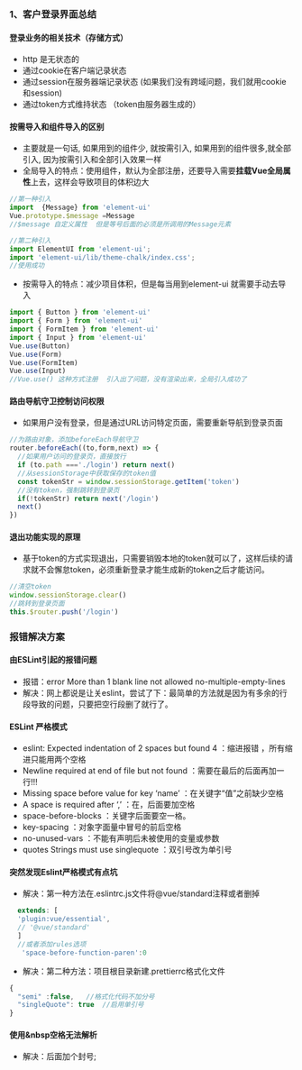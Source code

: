 ### 1、客户登录界面总结 

#### 登录业务的相关技术（存储方式）
- http 是无状态的
- 通过cookie在客户端记录状态
- 通过session在服务器端记录状态  (如果我们没有跨域问题，我们就用cookie和session)
- 通过token方式维持状态  （token由服务器生成的）

#### 按需导入和组件导入的区别
- 主要就是一句话, 如果用到的组件少, 就按需引入, 如果用到的组件很多,就全部引入, 因为按需引入和全部引入效果一样
- 全局导入的特点：使用组件，默认为全部注册，还要导入需要**挂载Vue全局属性**上去，这样会导致项目的体积边大
```js
//第一种引入
import  {Message} from 'element-ui'
Vue.prototype.$message =Message
//$message 自定义属性  但是等号后面的必须是所调用的Message元素   

//第二种引入
import ElementUI from 'element-ui';
import 'element-ui/lib/theme-chalk/index.css';
//使用成功

```
- 按需导入的特点：减少项目体积，但是每当用到element-ui 就需要手动去导入
```js
import { Button } from 'element-ui'
import { Form } from 'element-ui'
import { FormItem } from 'element-ui'
import { Input } from 'element-ui'
Vue.use(Button)
Vue.use(Form)
Vue.use(FormItem)
Vue.use(Input)
//Vue.use() 这种方式注册  引入出了问题，没有渲染出来，全局引入成功了
```
#### 路由导航守卫控制访问权限
- 如果用户没有登录，但是通过URL访问特定页面，需要重新导航到登录页面
```js
//为路由对象，添加beforeEach导航守卫
router.beforeEach((to,form,next) => {
  //如果用户访问的登录页，直接放行
  if (to.path ==='./login') return next()
  //从sessionStorage中获取保存的token值
  const tokenStr = window.sessionStorage.getItem('token')
  //没有token，强制跳转到登录页
  if(!tokenStr) return next('/login')
  next()
})
```
#### 退出功能实现的原理
- 基于token的方式实现退出，只需要销毁本地的token就可以了，这样后续的请求就不会懈怠token，必须重新登录才能生成新的token之后才能访问。
```js
//清空token
window.sessionStorage.clear()
//跳转到登录页面
this.$router.push('/login')
```




### 报错解决方案
#### 由ESLint引起的报错问题
- 报错：error  More than 1 blank line not allowed  no-multiple-empty-lines
- 解决：网上都说是让关eslint，尝试了下：最简单的方法就是因为有多余的行段导致的问题，只要把空行段删了就行了。

#### ESLint 严格模式
- eslint: Expected indentation of 2 spaces but found 4 ：缩进报错 ，所有缩进只能用两个空格
- Newline required at end of file but not found ：需要在最后的后面再加一行!!!
- Missing space before value for key ‘name’ ：在关键字“值”之前缺少空格
- A space is required after ‘,’ ：在，后面要加空格
- space-before-blocks ：关键字后面要空一格。
- key-spacing ：对象字面量中冒号的前后空格
- no-unused-vars ：不能有声明后未被使用的变量或参数
- quotes Strings must use singlequote ：双引号改为单引号

#### 突然发现Eslint严格模式有点坑
- 解决：第一种方法在.eslintrc.js文件将@vue/standard注释或者删掉
```js 
  extends: [
  'plugin:vue/essential',
  // '@vue/standard'
  ]
  //或者添加rules选项
   'space-before-function-paren':0
 ```
- 解决：第二种方法：项目根目录新建.prettierrc格式化文件
```js
{
  "semi" :false,   //格式化代码不加分号
  "singleQuote": true  //启用单引号
}
```

#### 使用&nbsp空格无法解析
- 解决：后面加个封号;



                

  



